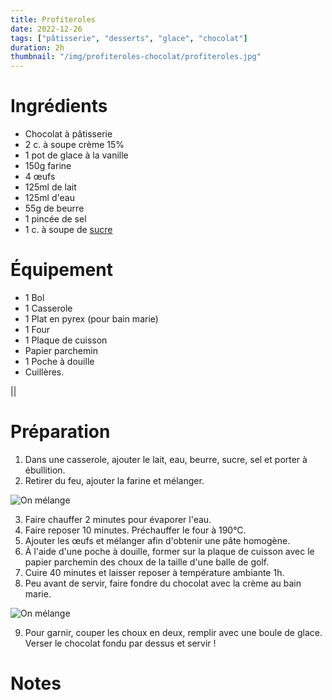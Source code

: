 ```yaml
---
title: Profiteroles
date: 2022-12-26
tags: ["pâtisserie", "desserts", "glace", "chocolat"]
duration: 2h
thumbnail: "/img/profiteroles-chocolat/profiteroles.jpg"
---
```


# Ingrédients

+ Chocolat à pâtisserie
+ 2 c. à soupe crème 15%
+ 1 pot de glace à la vanille
+ 150g farine
+ 4 œufs
+ 125ml de lait
+ 125ml d'eau
+ 55g de beurre
+ 1 pincée de sel
+ 1 c. à soupe de [sucre](/recettes/sucre-maison)

# Équipement

+ 1 Bol
+ 1 Casserole
+ 1 Plat en pyrex (pour bain marie)
+ 1 Four
+ 1 Plaque de cuisson
+ Papier parchemin
+ 1 Poche à douille
+ Cuillères.

||

# Préparation

1. Dans une casserole, ajouter le lait, eau, beurre, sucre, sel et porter à ébullition.
2. Retirer du feu, ajouter la farine et mélanger.

![On mélange](/img/profiteroles-chocolat/step-2.jpg)

3. Faire chauffer 2 minutes pour évaporer l'eau.
4. Faire reposer 10 minutes. Préchauffer le four à 190°C.
5. Ajouter les œufs et mélanger afin d'obtenir une pâte homogène.
6. À l'aide d'une poche à douille, former sur la plaque de cuisson avec le papier parchemin
des choux de la taille d'une balle de golf.
7. Cuire 40 minutes et laisser reposer à température ambiante 1h.
8. Peu avant de servir, faire fondre du chocolat avec la crème au bain marie.

![On mélange](/img/profiteroles-chocolat/step-8.jpg)


9. Pour garnir, couper les choux en deux, remplir avec une boule de glace. Verser le chocolat
fondu par dessus et servir !

# Notes
